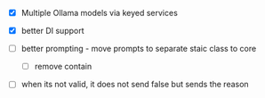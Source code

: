- [x] Multiple Ollama models via keyed services
- [x] better DI support
- [ ] better prompting - move prompts to separate staic class to core
   - [ ] remove contain
- [ ] when its not valid, it does not send false but sends the reason

